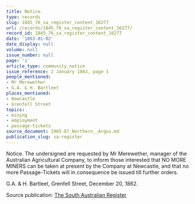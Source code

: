```yaml
---
title: Notice.
type: records
slug: 1845_76_sa_register_content_16277
url: /records/1845_76_sa_register_content_16277/
record_id: 1845_76_sa_register_content_16277
date: '1863-01-02'
date_display: null
volume: null
issue_number: null
page: '1'
article_type: community_notice
issue_reference: 2 January 1863, page 1
people_mentioned:
- Mr Merewether
- G.A. & H. Bartleet
places_mentioned:
- Newcastle
- Grenfell Street
topics:
- mining
- employment
- passage-tickets
source_document: 1985-87_Northern__Argus.md
publication_slug: sa-register
---
```


Notice.  The undersigned are requested by Mr Merewether, manager of the Australian Agricultural Company, to inform those interested that NO MORE MINERS can be taken at present by the Company at Newcastle, and that no more Passage-Tickets will in consequence be issued till further orders.

G.A. & H. Bartleet, Grenfell Street, December 20, 1862.


Source publication: [The South Australian Register](/publications/sa-register/)
